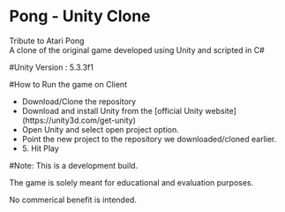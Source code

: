 # Pong - Unity Clone
<p>Tribute to Atari Pong
<br>A clone of the original game developed using Unity and scripted in C#</p>

#Unity Version : 5.3.3f1

#How to Run the game on Client
<ul>
<li>Download/Clone the repository</li>
<li>Download and install Unity from the [official Unity website](https://unity3d.com/get-unity)</li>
<li>Open Unity and select open project option.</li>
<li>Point the new project to the repository we downloaded/cloned earlier.</li>
<li>5. Hit Play</li>
</ul>

#Note: This is a development build. 
<p>The game is solely meant for educational and evaluation purposes.</p>
<p>No commerical benefit is intended.</p>

